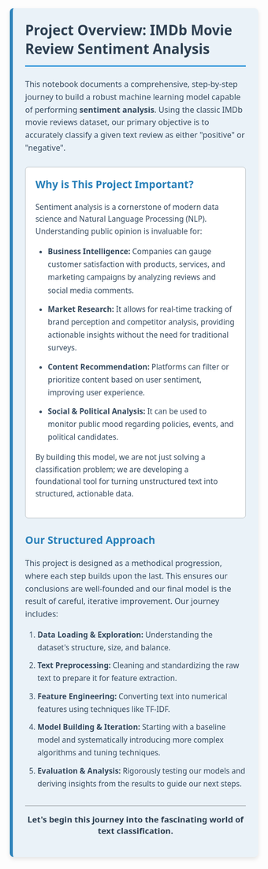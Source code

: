 <div style="background-color: #eaf2f8; border-left: 6px solid #2980b9; padding: 25px; font-family: 'Segoe UI', Tahoma, Geneva, Verdana, sans-serif; border-radius: 8px; box-shadow: 0 4px 8px rgba(0,0,0,0.1);">
    <h2 style="color: #2c3e50; margin-top: 0; border-bottom: 3px solid #3498db; padding-bottom: 15px; font-size: 2em;">
        Project Overview: IMDb Movie Review Sentiment Analysis
    </h2>

  <p style="color: #34495e; font-size: 1.15em; line-height: 1.6;">
        This notebook documents a comprehensive, step-by-step journey to build a robust machine learning model capable of performing <strong>sentiment analysis</strong>. Using the classic IMDb movie reviews dataset, our primary objective is to accurately classify a given text review as either "positive" or "negative".
    </p>
    
<div style="background-color: #ffffff; border: 1px solid #bdc3c7; padding: 20px; margin: 25px 0; border-radius: 6px;">
        <h3 style="color: #2980b9; margin-top: 0; font-size: 1.5em;">Why is This Project Important?</h3>
        <p style="color: #34495e; font-size: 1.1em; line-height: 1.6; margin-bottom: 0;">
            Sentiment analysis is a cornerstone of modern data science and Natural Language Processing (NLP). Understanding public opinion is invaluable for:
        </p>
        <ul style="list-style-type: disc; padding-left: 25px; color: #34495e; font-size: 1.1em; line-height: 1.7;">
            <li style="margin-bottom: 12px;"><strong>Business Intelligence:</strong> Companies can gauge customer satisfaction with products, services, and marketing campaigns by analyzing reviews and social media comments.</li>
            <li style="margin-bottom: 12px;"><strong>Market Research:</strong> It allows for real-time tracking of brand perception and competitor analysis, providing actionable insights without the need for traditional surveys.</li>
            <li style="margin-bottom: 12px;"><strong>Content Recommendation:</strong> Platforms can filter or prioritize content based on user sentiment, improving user experience.</li>
            <li style="margin-bottom: 0;"><strong>Social & Political Analysis:</strong> It can be used to monitor public mood regarding policies, events, and political candidates.</li>
        </ul>
        <p style="color: #34495e; font-size: 1.1em; line-height: 1.6; margin-top: 15px;">
            By building this model, we are not just solving a classification problem; we are developing a foundational tool for turning unstructured text into structured, actionable data.
        </p>
    </div>

<h3 style="color: #2980b9; margin-top: 30px; font-size: 1.5em;">Our Structured Approach</h3>
    <p style="color: #34495e; font-size: 1.15em; line-height: 1.6;">
        This project is designed as a methodical progression, where each step builds upon the last. This ensures our conclusions are well-founded and our final model is the result of careful, iterative improvement. Our journey includes:
    </p>
    <ol style="list-style-type: decimal; padding-left: 25px; color: #34495e; font-size: 1.1em; line-height: 1.7;">
        <li style="margin-bottom: 10px;"><strong>Data Loading & Exploration:</strong> Understanding the dataset's structure, size, and balance.</li>
        <li style="margin-bottom: 10px;"><strong>Text Preprocessing:</strong> Cleaning and standardizing the raw text to prepare it for feature extraction.</li>
        <li style="margin-bottom: 10px;"><strong>Feature Engineering:</strong> Converting text into numerical features using techniques like TF-IDF.</li>
        <li style="margin-bottom: 10px;"><strong>Model Building & Iteration:</strong> Starting with a baseline model and systematically introducing more complex algorithms and tuning techniques.</li>
        <li style="margin-bottom: 10px;"><strong>Evaluation & Analysis:</strong> Rigorously testing our models and deriving insights from the results to guide our next steps.</li>
    </ol>
    
 <p style="color: #2c3e50; font-size: 1.2em; font-weight: bold; text-align: center; margin-top: 30px; padding-top: 15px; border-top: 2px solid #bdc3c7;">
        Let's begin this journey into the fascinating world of text classification.
    </p>
</div>
